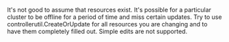 It's not good to assume that resources exist. It's possible for a particular
cluster to be offline for a period of time and miss certain updates. Try to
use controllerutil.CreateOrUpdate for all resources you are changing and to
have them completely filled out. Simple edits are not supported.
